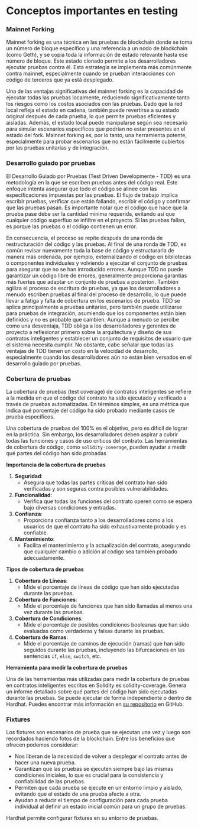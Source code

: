 # Conceptos importantes en testing

### Mainnet Forking

Mainnet forking es una técnica en las pruebas de blockchain donde se toma un número de bloque específico y una referencia a un nodo de blockchain (como Geth), y se copia toda la información de estado relevante hasta ese número de bloque. Este estado clonado permite a los desarrolladores ejecutar pruebas contra él. Esta estrategia se implementa más comúnmente contra mainnet, especialmente cuando se prueban interacciones con código de terceros que ya está desplegado.

Una de las ventajas significativas del mainnet forking es la capacidad de ejecutar todas las pruebas localmente, reduciendo significativamente tanto los riesgos como los costos asociados con las pruebas. Dado que la red local refleja el estado en cadena, también puede revertirse a su estado original después de cada prueba, lo que permite pruebas eficientes y aisladas. Además, el estado local puede manipularse según sea necesario para simular escenarios específicos que podrían no estar presentes en el estado del fork. Mainnet forking es, por lo tanto, una herramienta potente, especialmente para probar escenarios que no están fácilmente cubiertos por las pruebas unitarias y de integración.

### Desarrollo guiado por pruebas

El Desarrollo Guiado por Pruebas (Test Driven Developmente - TDD) es una metodología en la que se escriben pruebas antes del código real. Este enfoque intenta asegurar que todo el código se alinee con las especificaciones impuestas por las pruebas. El flujo de trabajo implica escribir pruebas, verificar que están fallando, escribir el código y confirmar que las pruebas pasan. Es importante notar que el código que hace que la prueba pase debe ser la cantidad mínima requerida, evitando así que cualquier código superfluo se infiltre en el proyecto. Si las pruebas fallan, es porque las pruebas o el código contienen un error.

En consecuencia, el proceso se repite después de una ronda de restructuración del código y las pruebas. Al final de una ronda de TDD, es común revisar nuevamente toda la base de código y estructurarla de manera más ordenada, por ejemplo, externalizando el código en bibliotecas o componentes individuales y volviendo a ejecutar el conjunto de pruebas para asegurar que no se han introducido errores. Aunque TDD no puede garantizar un código libre de errores, generalmente proporciona garantías más fuertes que adaptar un conjunto de pruebas a posteriori. También agiliza el proceso de escritura de pruebas, ya que los desarrolladores a menudo escriben pruebas al final del proceso de desarrollo, lo que puede llevar a fatiga y falta de cobertura en los escenarios de prueba. TDD se aplica principalmente a pruebas unitarias, pero también puede utilizarse para pruebas de integración, asumiendo que los componentes están bien definidos y no es probable que cambien. Aunque a menudo se percibe como una desventaja, TDD obliga a los desarrolladores y gerentes de proyecto a reflexionar primero sobre la arquitectura y diseño de sus contratos inteligentes y establecer un conjunto de requisitos de usuario que el sistema necesita cumplir. No obstante, cabe señalar que todas las ventajas de TDD tienen un costo en la velocidad de desarrollo, especialmente cuando los desarrolladores aún no están bien versados en el desarrollo guiado por pruebas.

### Cobertura de pruebas

La cobertura de pruebas (test coverage) de contratos inteligentes se refiere a la medida en que el código del contrato ha sido ejecutado y verificado a través de pruebas automatizadas. En términos simples, es una métrica que indica qué porcentaje del código ha sido probado mediante casos de prueba específicos.

Una cobertura de pruebas del 100% es el objetivo, pero es difícil de lograr en la práctica. Sin embargo, los desarrolladores deben aspirar a cubrir todas las funciones y casos de uso críticos del contrato. Las herramientas de cobertura de código, como `solidity-coverage`, pueden ayudar a medir qué partes del código han sido probadas

**Importancia de la cobertura de pruebas**

1. **Seguridad**:
   * Asegura que todas las partes críticas del contrato han sido verificadas y son seguras contra posibles vulnerabilidades.
2. **Funcionalidad**:
   * Verifica que todas las funciones del contrato operen como se espera bajo diversas condiciones y entradas.
3. **Confianza**:
   * Proporciona confianza tanto a los desarrolladores como a los usuarios de que el contrato ha sido exhaustivamente probado y es confiable.
4. **Mantenimiento**:
   * Facilita el mantenimiento y la actualización del contrato, asegurando que cualquier cambio o adición al código sea también probado adecuadamente.

**Tipos de cobertura de pruebas**

1. **Cobertura de Líneas**:
   * Mide el porcentaje de líneas de código que han sido ejecutadas durante las pruebas.
2. **Cobertura de Funciones**:
   * Mide el porcentaje de funciones que han sido llamadas al menos una vez durante las pruebas.
3. **Cobertura de Condiciones**:
   * Mide el porcentaje de posibles condiciones booleanas que han sido evaluadas como verdaderas y falsas durante las pruebas.
4. **Cobertura de Ramas**:
   * Mide el porcentaje de caminos de ejecución (ramas) que han sido seguidos durante las pruebas, incluyendo las bifurcaciones en las sentencias `if`, `else`, `switch`, etc.

**Herramienta para medir la cobertura de pruebas**

Una de las herramientas más utilizadas para medir la cobertura de pruebas en contratos inteligentes escritos en Solidity es solidity-coverage. Genera un informe detallado sobre qué partes del código han sido ejecutadas durante las pruebas. Se puede ejecutar de forma independiente o dentro de Hardhat. Puedes encontrar más información en [su repositorio](https://github.com/sc-forks/solidity-coverage) en GitHub.

### Fixtures

Los fixtures son escenarios de prueba que se ejecutan una vez y luego son recordados haciendo fotos de la blockchain. Entre los beneficios que ofrecen podemos considerar:

* Nos liberan de la necesidad de volver a desplegar el contrato antes de hacer una nueva prueba.
* Garantizan que las pruebas se ejecuten siempre bajo las mismas condiciones iniciales, lo que es crucial para la consistencia y confiabilidad de las pruebas.
* Permiten que cada prueba se ejecute en un entorno limpio y aislado, evitando que el estado de una prueba afecte a otra.
* Ayudan a reducir el tiempo de configuración para cada prueba individual al definir un estado inicial común para un grupo de pruebas.

Hardhat permite configurar fixtures en su entorno de pruebas.
